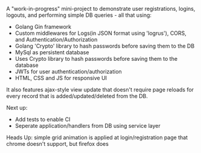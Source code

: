 A "work-in-progress" mini-project to demonstrate user registrations, logins, logouts, and performing simple DB queries - all that using:

- Golang Gin framework
- Custom middlewares for Logs(in JSON format using 'logrus'), CORS, and Authentication/Authorization
- Golang 'Crypto' library to hash passwords before saving them to the DB
- MySql as persistent database
- Uses Crypto library to hash passwords before saving them to the database
- JWTs for user authentication/authorization
- HTML, CSS and JS for responsive UI

It also features ajax-style view update that doesn't require page reloads for every record that is added/updated/deleted from the DB.

Next up:

- Add tests to enable CI
- Seperate application/handlers from DB using service layer

Heads Up: simple grid animation is applied at login/registration page that chrome doesn't support, but firefox does
